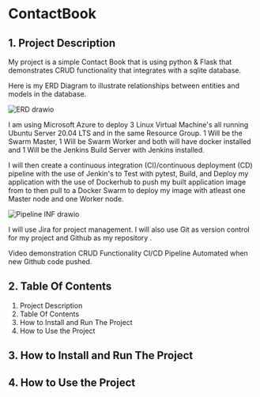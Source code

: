 
# ContactBook



## 1. Project Description


My project is a simple Contact Book that is using python & Flask that demonstrates CRUD functionality that integrates with a sqlite database. 

Here is my ERD Diagram to illustrate relationships between entities and models in the database.


![ERD drawio](https://user-images.githubusercontent.com/110673932/193861865-b89c0a84-afb6-4dd8-8915-53e9de3ad8b9.png)



I am using Microsoft Azure to deploy 3 Linux Virtual Machine's all running Ubuntu Server 20.04 LTS and in the same Resource Group. 1 Will be the Swarm Master, 1 Will be Swarm Worker and both will have docker installed and 1 Will be the Jenkins Build Server with Jenkins installed.


I will then create a continuous integration (CI)/continuous deployment (CD) pipeline with the use of Jenkin's to Test with pytest, Build, and Deploy my application with the use of Dockerhub to push my built application image from to then pull to a Docker Swarm to deploy my image with atleast one Master node and one Worker node.

![Pipeline INF drawio](https://user-images.githubusercontent.com/110673932/193868373-554d3807-98c5-49f2-98d9-aea93ee1489c.png)




I will use Jira for project management. I will also use Git as version control for my project and Github as my repository .




Video demonstration
CRUD Functionality
CI/CD Pipeline Automated when new Github code pushed.




## 2. Table Of Contents


1. Project Description
2. Table Of Contents
3. How to Install and Run The Project
4. How to Use the Project



## 3. How to Install and Run The Project



## 4. How to Use the Project


